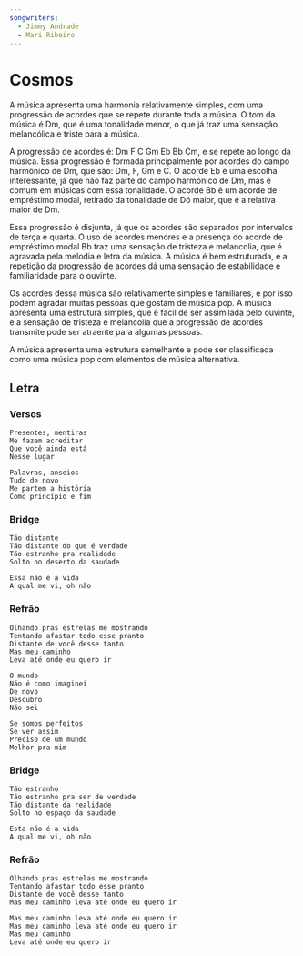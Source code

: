 ```yaml
---
songwriters:
  - Jimmy Andrade
  - Mari Ribeiro
---
```


# Cosmos

A música apresenta uma harmonia relativamente simples, com uma progressão de acordes que se repete durante toda a música. O tom da música é Dm, que é uma tonalidade menor, o que já traz uma sensação melancólica e triste para a música.

A progressão de acordes é: Dm F C Gm Eb Bb Cm, e se repete ao longo da música. Essa progressão é formada principalmente por acordes do campo harmônico de Dm, que são: Dm, F, Gm e C. O acorde Eb é uma escolha interessante, já que não faz parte do campo harmônico de Dm, mas é comum em músicas com essa tonalidade. O acorde Bb é um acorde de empréstimo modal, retirado da tonalidade de Dó maior, que é a relativa maior de Dm.

Essa progressão é disjunta, já que os acordes são separados por intervalos de terça e quarta. O uso de acordes menores e a presença do acorde de empréstimo modal Bb traz uma sensação de tristeza e melancolia, que é agravada pela melodia e letra da música. A música é bem estruturada, e a repetição da progressão de acordes dá uma sensação de estabilidade e familiaridade para o ouvinte.

Os acordes dessa música são relativamente simples e familiares, e por isso podem agradar muitas pessoas que gostam de música pop. A música apresenta uma estrutura simples, que é fácil de ser assimilada pelo ouvinte, e a sensação de tristeza e melancolia que a progressão de acordes transmite pode ser atraente para algumas pessoas.

A música apresenta uma estrutura semelhante e pode ser classificada como uma música pop com elementos de música alternativa.

## Letra

### Versos

```
Presentes, mentiras
Me fazem acreditar
Que você ainda está
Nesse lugar

Palavras, anseios
Tudo de novo
Me partem a história
Como princípio e fim
```

### Bridge

```
Tão distante
Tão distante do que é verdade
Tão estranho pra realidade
Solto no deserto da saudade

Essa não é a vida
A qual me vi, oh não
```

### Refrão

```
Olhando pras estrelas me mostrando
Tentando afastar todo esse pranto
Distante de você desse tanto
Mas meu caminho
Leva até onde eu quero ir

O mundo
Não é como imaginei
De novo
Descubro
Não sei

Se somos perfeitos
Se ver assim
Preciso de um mundo
Melhor pra mim
```

### Bridge

```
Tão estranho
Tão estranho pra ser de verdade
Tão distante da realidade
Solto no espaço da saudade

Esta não é a vida
A qual me vi, oh não
```

### Refrão

```
Olhando pras estrelas me mostrando
Tentando afastar todo esse pranto
Distante de você desse tanto
Mas meu caminho leva até onde eu quero ir

Mas meu caminho leva até onde eu quero ir
Mas meu caminho leva até onde eu quero ir
Mas meu caminho
Leva até onde eu quero ir
```
